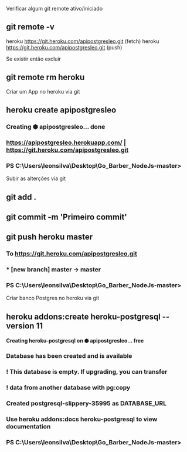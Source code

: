 Verificar algum git remote ativo/iniciado

## git remote -v

heroku https://git.heroku.com/apipostgresleo.git (fetch)
heroku https://git.heroku.com/apipostgresleo.git (push)

Se existir então excluir

## git remote rm heroku

Criar um App no heroku via git

## heroku create apipostgresleo

### Creating ⬢ apipostgresleo... done

### https://apipostgresleo.herokuapp.com/ | https://git.heroku.com/apipostgresleo.git

### PS C:\Users\leonsilva\Desktop\Go_Barber_NodeJs-master>

Subir as alterções via git

## git add .

## git commit -m 'Primeiro commit'

## git push heroku master

### To https://git.heroku.com/apipostgresleo.git

### \* [new branch] master -> master

### PS C:\Users\leonsilva\Desktop\Go_Barber_NodeJs-master>

Criar banco Postgres no heroku via git

## heroku addons:create heroku-postgresql --version 11

#### Creating heroku-postgresql on ⬢ apipostgresleo... free

### Database has been created and is available

### ! This database is empty. If upgrading, you can transfer

### ! data from another database with pg:copy

### Created postgresql-slippery-35995 as DATABASE_URL

### Use heroku addons:docs heroku-postgresql to view documentation

### PS C:\Users\leonsilva\Desktop\Go_Barber_NodeJs-master>
